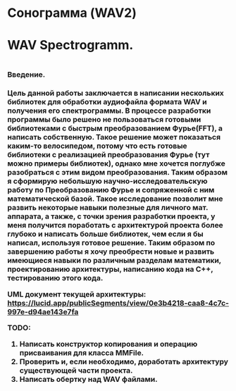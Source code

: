 # Сонограмма (WAV2)

<h1>WAV Spectrogramm.<h1>
<h3>Введение.<h3>
Цель данной работы заключается в написании нескольких библиотек для обработки аудиофайла формата WAV и получения его спектрограммы. В процессе разработки программы было решено не пользоваться готовыми библиотеками с быстрым преобразованием Фурье(FFT), а написать собственную. Такое решение может показаться каким-то велосипедом, потому что есть готовые библиотеки с реализацией преобразования Фурье (тут можно примеры библиотек), однако мне хочется поглубже разобраться с этим видом преобразования. Таким образом я сформирую небольшую научно-исследовательскую работу по Преобразованию Фурье и сопряженной с ним математической базой. Такое исследование позволит мне развить некоторые навыки полезные для личного мат. аппарата, а также, с точки зрения разработки проекта, у меня получится поработать с архитектурой проекта более глубоко и написать больше библиотек, чем если я бы написал, используя готовое решение. Таким образом по завершению работы я хочу преобрести новые и развить имеющиеся навыки по различным разделам математики, проектированию архитектуры, написанию кода на C++, тестированию этого кода.

UML документ текущей архитектуры:
https://lucid.app/publicSegments/view/0e3b4218-caa8-4c7c-997e-d94ae143e7fa

TODO:
1. Написать конструктор копирования и операцию присваивания для класса MMFile.
2. Проверить и, если необходимо, доработать архитектуру существующей части проекта.
3. Написать обертку над WAV файлами.